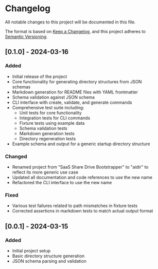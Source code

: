 # Changelog

All notable changes to this project will be documented in this file.

The format is based on [Keep a Changelog](https://keepachangelog.com/en/1.0.0/),
and this project adheres to [Semantic Versioning](https://semver.org/spec/v2.0.0.html).

## [0.1.0] - 2024-03-16

### Added

- Initial release of the project
- Core functionality for generating directory structures from JSON schemas
- Markdown generation for README files with YAML frontmatter
- Schema validation against JSON schema
- CLI interface with create, validate, and generate commands
- Comprehensive test suite including:
  - Unit tests for core functionality
  - Integration tests for CLI commands
  - Fixture tests using example data
  - Schema validation tests
  - Markdown generation tests
  - Directory regeneration tests
- Example schema and output for a generic startup directory structure

### Changed

- Renamed project from "SaaS Share Drive Bootstrapper" to "aidir" to reflect its more generic use case
- Updated all documentation and code references to use the new name
- Refactored the CLI interface to use the new name

### Fixed

- Various test failures related to path mismatches in fixture tests
- Corrected assertions in markdown tests to match actual output format

## [0.0.1] - 2024-03-15

### Added

- Initial project setup
- Basic directory structure generation
- JSON schema parsing and validation
